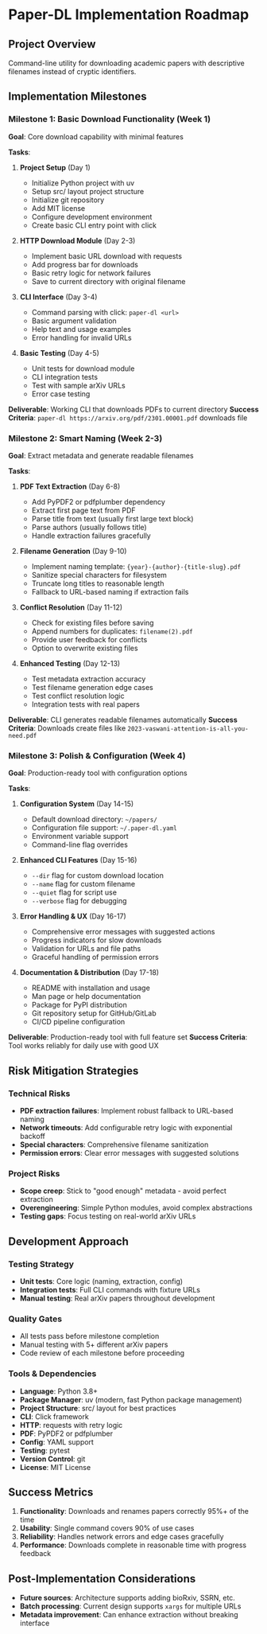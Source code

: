 # Paper-DL Implementation Roadmap

## Project Overview
Command-line utility for downloading academic papers with descriptive filenames instead of cryptic identifiers.

## Implementation Milestones

### Milestone 1: Basic Download Functionality (Week 1)
**Goal**: Core download capability with minimal features

**Tasks**:
1. **Project Setup** (Day 1)
   - Initialize Python project with uv
   - Setup src/ layout project structure
   - Initialize git repository
   - Add MIT license
   - Configure development environment
   - Create basic CLI entry point with click

2. **HTTP Download Module** (Day 2-3)
   - Implement basic URL download with requests
   - Add progress bar for downloads
   - Basic retry logic for network failures
   - Save to current directory with original filename

3. **CLI Interface** (Day 3-4)
   - Command parsing with click: `paper-dl <url>`
   - Basic argument validation
   - Help text and usage examples
   - Error handling for invalid URLs

4. **Basic Testing** (Day 4-5)
   - Unit tests for download module
   - CLI integration tests
   - Test with sample arXiv URLs
   - Error case testing

**Deliverable**: Working CLI that downloads PDFs to current directory
**Success Criteria**: `paper-dl https://arxiv.org/pdf/2301.00001.pdf` downloads file

### Milestone 2: Smart Naming (Week 2-3)
**Goal**: Extract metadata and generate readable filenames

**Tasks**:
1. **PDF Text Extraction** (Day 6-8)
   - Add PyPDF2 or pdfplumber dependency
   - Extract first page text from PDF
   - Parse title from text (usually first large text block)
   - Parse authors (usually follows title)
   - Handle extraction failures gracefully

2. **Filename Generation** (Day 9-10)
   - Implement naming template: `{year}-{author}-{title-slug}.pdf`
   - Sanitize special characters for filesystem
   - Truncate long titles to reasonable length
   - Fallback to URL-based naming if extraction fails

3. **Conflict Resolution** (Day 11-12)
   - Check for existing files before saving
   - Append numbers for duplicates: `filename(2).pdf`
   - Provide user feedback for conflicts
   - Option to overwrite existing files

4. **Enhanced Testing** (Day 12-13)
   - Test metadata extraction accuracy
   - Test filename generation edge cases
   - Test conflict resolution logic
   - Integration tests with real papers

**Deliverable**: CLI generates readable filenames automatically
**Success Criteria**: Downloads create files like `2023-vaswani-attention-is-all-you-need.pdf`

### Milestone 3: Polish & Configuration (Week 4)
**Goal**: Production-ready tool with configuration options

**Tasks**:
1. **Configuration System** (Day 14-15)
   - Default download directory: `~/papers/`
   - Configuration file support: `~/.paper-dl.yaml`
   - Environment variable support
   - Command-line flag overrides

2. **Enhanced CLI Features** (Day 15-16)
   - `--dir` flag for custom download location
   - `--name` flag for custom filename
   - `--quiet` flag for script use
   - `--verbose` flag for debugging

3. **Error Handling & UX** (Day 16-17)
   - Comprehensive error messages with suggested actions
   - Progress indicators for slow downloads
   - Validation for URLs and file paths
   - Graceful handling of permission errors

4. **Documentation & Distribution** (Day 17-18)
   - README with installation and usage
   - Man page or help documentation
   - Package for PyPI distribution
   - Git repository setup for GitHub/GitLab
   - CI/CD pipeline configuration

**Deliverable**: Production-ready tool with full feature set
**Success Criteria**: Tool works reliably for daily use with good UX

## Risk Mitigation Strategies

### Technical Risks
- **PDF extraction failures**: Implement robust fallback to URL-based naming
- **Network timeouts**: Add configurable retry logic with exponential backoff
- **Special characters**: Comprehensive filename sanitization
- **Permission errors**: Clear error messages with suggested solutions

### Project Risks
- **Scope creep**: Stick to "good enough" metadata - avoid perfect extraction
- **Overengineering**: Simple Python modules, avoid complex abstractions
- **Testing gaps**: Focus testing on real-world arXiv URLs

## Development Approach

### Testing Strategy
- **Unit tests**: Core logic (naming, extraction, config)
- **Integration tests**: Full CLI commands with fixture URLs
- **Manual testing**: Real arXiv papers throughout development

### Quality Gates
- All tests pass before milestone completion
- Manual testing with 5+ different arXiv papers
- Code review of each milestone before proceeding

### Tools & Dependencies
- **Language**: Python 3.8+
- **Package Manager**: uv (modern, fast Python package management)
- **Project Structure**: src/ layout for best practices
- **CLI**: Click framework
- **HTTP**: requests with retry logic
- **PDF**: PyPDF2 or pdfplumber
- **Config**: YAML support
- **Testing**: pytest
- **Version Control**: git
- **License**: MIT License

## Success Metrics
1. **Functionality**: Downloads and renames papers correctly 95%+ of the time
2. **Usability**: Single command covers 90% of use cases
3. **Reliability**: Handles network errors and edge cases gracefully
4. **Performance**: Downloads complete in reasonable time with progress feedback

## Post-Implementation Considerations
- **Future sources**: Architecture supports adding bioRxiv, SSRN, etc.
- **Batch processing**: Current design supports `xargs` for multiple URLs
- **Metadata improvement**: Can enhance extraction without breaking interface